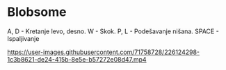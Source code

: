 # Blobsome

A, D - Kretanje levo, desno.
W - Skok.
P, L - Podešavanje nišana.
SPACE - Ispaljivanje

https://user-images.githubusercontent.com/71758728/226124298-1c3b8621-de24-415b-8e5e-b57272e08d47.mp4

